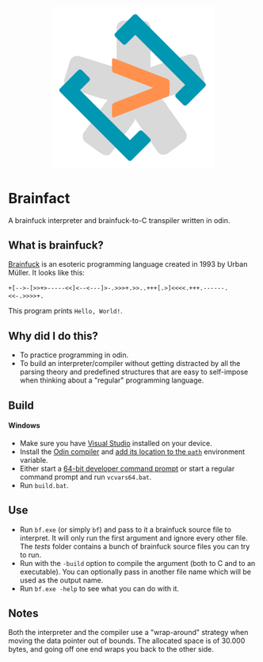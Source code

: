 <p align="center">
    <img src="assets/Brainfact.png" alt="Brainfact logo." style="width:65%">
</p>

# Brainfact
A brainfuck interpreter and brainfuck-to-C transpiler written in odin.

## What is brainfuck?
[Brainfuck](https://en.wikipedia.org/wiki/Brainfuck) is an esoteric programming language created in 1993 by Urban Müller. It looks like this:

```
+[-->-[>>+>-----<<]<--<---]>-.>>>+.>>..+++[.>]<<<<.+++.------.<<-.>>>>+.
```

This program prints `Hello, World!`.

## Why did I do this?
- To practice programming in odin.
- To build an interpreter/compiler without getting distracted by all the parsing theory and predefined structures that are easy to self-impose when thinking about a "regular" programming language.

## Build
#### Windows
- Make sure you have [Visual Studio](https://learn.microsoft.com/en-us/visualstudio/install/install-visual-studio?view=vs-2022) installed on your device.
- Install the [Odin compiler](https://github.com/odin-lang/Odin) and [add its location to the `path`](https://www.computerhope.com/issues/ch000549.htm) environment variable.
- Either start a [64-bit developer command prompt](https://learn.microsoft.com/en-us/visualstudio/ide/reference/command-prompt-powershell?view=vs-2022) or start a regular command prompt and run `vcvars64.bat`.
- Run `build.bat`.

## Use
- Run `bf.exe` (or simply `bf`) and pass to it a brainfuck source file to interpret. It will only run the first argument and ignore every other file. The _tests_ folder contains a bunch of brainfuck source files you can try to run.
- Run with the `-build` option to compile the argument (both to C and to an executable). You can optionally pass in another file name which will be used as the output name.
- Run `bf.exe -help` to see what you can do with it.

## Notes
Both the interpreter and the compiler use a "wrap-around" strategy when moving the data pointer out of bounds. The allocated space is of 30.000 bytes, and going off one end wraps you back to the other side.
